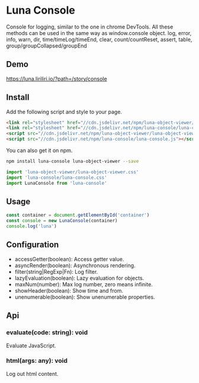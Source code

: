 # Luna Console

Console for logging, similar to the one in chrome DevTools.
All these methods can be used in the same way as window.console object.
log, error, info, warn, dir, time/timeLog/timeEnd, clear, count/countReset, assert, table, group/groupCollapsed/groupEnd

## Demo

https://luna.liriliri.io/?path=/story/console

## Install

Add the following script and style to your page.

```html
<link rel="stylesheet" href="//cdn.jsdelivr.net/npm/luna-object-viewer/luna-object-viewer.css" />
<link rel="stylesheet" href="//cdn.jsdelivr.net/npm/luna-console/luna-console.css" />
<script src="//cdn.jsdelivr.net/npm/luna-object-viewer/luna-object-viewer.js"></script>
<script src="//cdn.jsdelivr.net/npm/luna-console/luna-console.js"></script>
```

You can also get it on npm.

```bash
npm install luna-console luna-object-viewer --save
```

```javascript
import 'luna-object-viewer/luna-object-viewer.css'
import 'luna-console/luna-console.css'
import LunaConsole from 'luna-console'
```

## Usage

```javascript
const container = document.getElementById('container')
const console = new LunaConsole(container)
console.log('luna')
```

## Configuration

* accessGetter(boolean): Access getter value.
* asyncRender(boolean): Asynchronous rendering.
* filter(string|RegExp|Fn): Log filter.
* lazyEvaluation(boolean): Lazy evaluation for objects.
* maxNum(number): Max log number, zero means infinite.
* showHeader(boolean): Show time and from.
* unenumerable(boolean): Show unenumerable properties.

## Api

### evaluate(code: string): void

Evaluate JavaScript.

### html(args: any): void

Log out html content.
